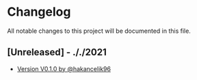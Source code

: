 # Changelog

All notable changes to this project will be documented in this file.

## [Unreleased] - ././2021

- [Version V0.1.0 by @hakancelik96](https://github.com/hakancelik96/pyall/pull/1)
